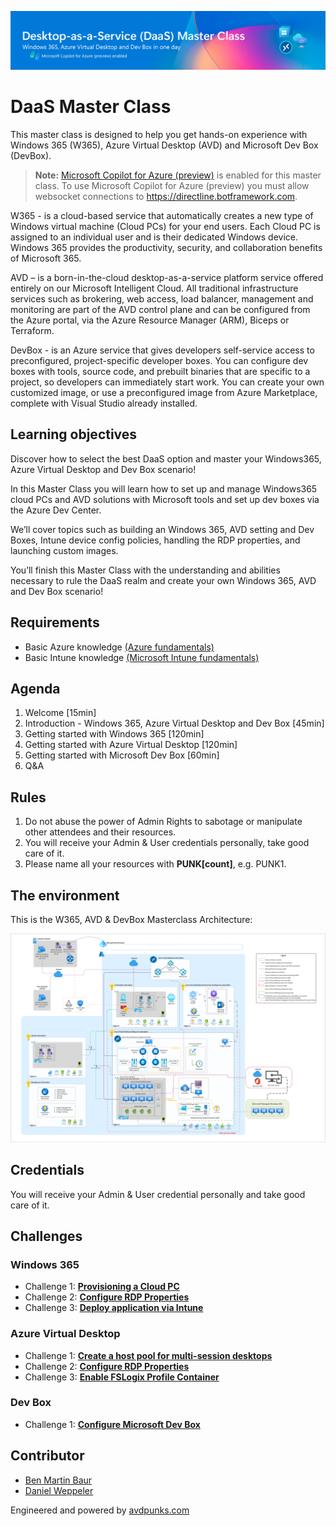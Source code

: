 ![header](Images/header.png)

# DaaS Master Class

This master class is designed to help you get hands-on experience with Windows 365 (W365), Azure Virtual Desktop (AVD) and Microsoft Dev Box (DevBox). 

>**Note:** [Microsoft Copilot for Azure (preview)](https://learn.microsoft.com/en-us/azure/copilot/overview) is enabled for this master class. To use Microsoft Copilot for Azure (preview) you must allow websocket connections to https://directline.botframework.com.
 
W365 - is a cloud-based service that automatically creates a new type of Windows virtual machine (Cloud PCs) for your end users. Each Cloud PC is assigned to an individual user and is their dedicated Windows device. Windows 365 provides the productivity, security, and collaboration benefits of Microsoft 365.

AVD – is a born-in-the-cloud desktop-as-a-service platform service offered entirely on our Microsoft Intelligent Cloud. All traditional infrastructure services such as brokering, web access, load balancer, management and monitoring are part of the AVD control plane and can be configured from the Azure portal, via the Azure Resource Manager (ARM), Biceps or Terraform. 

DevBox - is an Azure service that gives developers self-service access to preconfigured, project-specific developer boxes. You can configure dev boxes with tools, source code, and prebuilt binaries that are specific to a project, so developers can immediately start work. You can create your own customized image, or use a preconfigured image from Azure Marketplace, complete with Visual Studio already installed.
 
## Learning objectives 

Discover how to select the best DaaS option and master your Windows365, Azure Virtual Desktop and Dev Box scenario!

In this Master Class you will learn how to set up and manage Windows365 cloud PCs and AVD solutions with Microsoft tools and set up dev boxes via the Azure Dev Center.

We’ll cover topics such as building an Windows 365, AVD setting and Dev Boxes, Intune device config policies, handling the RDP properties, and launching custom images.

You’ll finish this Master Class with the understanding and abilities necessary to rule the DaaS realm and create your own Windows 365, AVD and Dev Box scenario!

## Requirements

- Basic Azure knowledge [(Azure fundamentals)](https://learn.microsoft.com/en-us/training/paths/azure-fundamentals-describe-azure-architecture-services/)
- Basic Intune knowledge [(Microsoft Intune fundamentals)](https://learn.microsoft.com/en-us/training/paths/endpoint-manager-fundamentals/)


## Agenda

1.	Welcome [15min]
2.	Introduction - Windows 365, Azure Virtual Desktop and Dev Box [45min]
3.	Getting started with Windows 365 [120min]
4.	Getting started with Azure Virtual Desktop [120min]
5.	Getting started with Microsoft Dev Box [60min]
6.	Q&A

## Rules

 1. Do not abuse the power of Admin Rights to sabotage or manipulate other attendees and their resources.
 2. You will receive your Admin & User credentials personally, take good care of it.
 3. Please name all your resources with **PUNK[count]**, e.g. PUNK1. 

## The environment

This is the W365, AVD & DevBox Masterclass Architecture:

![This image shows the Master Class Architecture](Images/DaaS-accelerator-baseline-architecture.png)

## Credentials

You will receive your Admin & User credential personally and take good care of it.

## Challenges

### Windows 365

- Challenge 1: **[Provisioning a Cloud PC](Challenges/01-W365-Provisioning-CPC.md)**
- Challenge 2: **[Configure RDP Properties](Challenges/02-W365-RDP-Properties.md)**
- Challenge 3: **[Deploy application via Intune](Challenges/03-W365-App-Deployment.md)**

### Azure Virtual Desktop

- Challenge 1: **[Create a host pool for multi-session desktops](Challenges/01-AVD-Multi-Session-Hostpool.md)**
- Challenge 2: **[Configure RDP Properties](Challenges/02-AVD-RDP-Properties.md)**
- Challenge 3: **[Enable FSLogix Profile Container](Challenges/03-AVD-FSLogix.md)**

### Dev Box

- Challenge 1: **[Configure Microsoft Dev Box](Challenges/01-DevBox-Configure-Dev-Box.md)**

## Contributor

- [Ben Martin Baur](https://www.linkedin.com/in/ben-martin-baur/)
- [Daniel Weppeler](https://www.linkedin.com/in/daniel-weppeler/)

Engineered and powered by [avdpunks.com](https://avdpunks.com)
